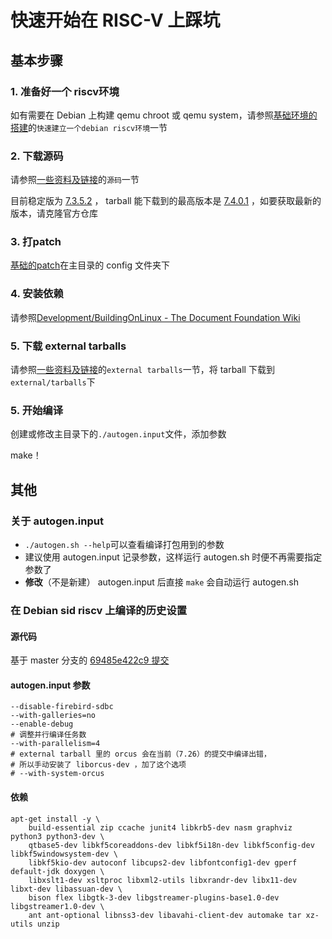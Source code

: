 # 快速开始在 RISC-V 上踩坑

## 基本步骤

### 1. 准备好一个 riscv环境

如有需要在 Debian 上构建 qemu chroot 或 qemu system，请参照[基础环境的搭建](/doc/history/%E5%9F%BA%E7%A1%80%E7%8E%AF%E5%A2%83%E7%9A%84%E6%90%AD%E5%BB%BA.md)的`快速建立一个debian riscv环境`一节

### 2. 下载源码

请参照[一些资料及链接](/doc/Reference.md#%E6%BA%90%E7%A0%81)的`源码`一节

目前稳定版为 [7.3.5.2](http://download.documentfoundation.org/libreoffice/src/7.3.5/) ， tarball 能下载到的最高版本是 [7.4.0.1](http://download.documentfoundation.org/libreoffice/src/7.4.0/) ，如要获取最新的版本，请克隆官方仓库

### 3. 打patch

[基础的patch](/config/01-libreoffice-riscv64.patch)在主目录的 config 文件夹下

### 4. 安装依赖

请参照[Development/BuildingOnLinux - The Document Foundation Wiki](https://wiki.documentfoundation.org/Development/BuildingOnLinux)

### 5. 下载 external tarballs

请参照[一些资料及链接](/doc/Reference.md#external-tarballs)的`external tarballs`一节，将 tarball 下载到`external/tarballs`下

### 5. 开始编译

创建或修改主目录下的`./autogen.input`文件，添加参数

make！

## 其他

### 关于 autogen.input

- `./autogen.sh --help`可以查看编译打包用到的参数
- 建议使用 autogen.input 记录参数，这样运行 autogen.sh 时便不再需要指定参数了
- **修改**（不是新建） autogen.input 后直接 `make` 会自动运行 autogen.sh

### 在 Debian sid riscv 上编译的历史设置

#### 源代码

基于 master 分支的 [69485e422c9 提交](https://go.suokunlong.cn:88/cgit/lo/core/commit/?id=69485e422c9)

#### autogen.input 参数

```shell
--disable-firebird-sdbc
--with-galleries=no
--enable-debug
# 调整并行编译任务数
--with-parallelism=4
# external tarball 里的 orcus 会在当前（7.26）的提交中编译出错，
# 所以手动安装了 liborcus-dev ，加了这个选项
# --with-system-orcus
```

#### 依赖

```shell
apt-get install -y \
    build-essential zip ccache junit4 libkrb5-dev nasm graphviz python3 python3-dev \
    qtbase5-dev libkf5coreaddons-dev libkf5i18n-dev libkf5config-dev libkf5windowsystem-dev \
    libkf5kio-dev autoconf libcups2-dev libfontconfig1-dev gperf default-jdk doxygen \
    libxslt1-dev xsltproc libxml2-utils libxrandr-dev libx11-dev libxt-dev libassuan-dev \
    bison flex libgtk-3-dev libgstreamer-plugins-base1.0-dev libgstreamer1.0-dev \
    ant ant-optional libnss3-dev libavahi-client-dev automake tar xz-utils unzip
```
